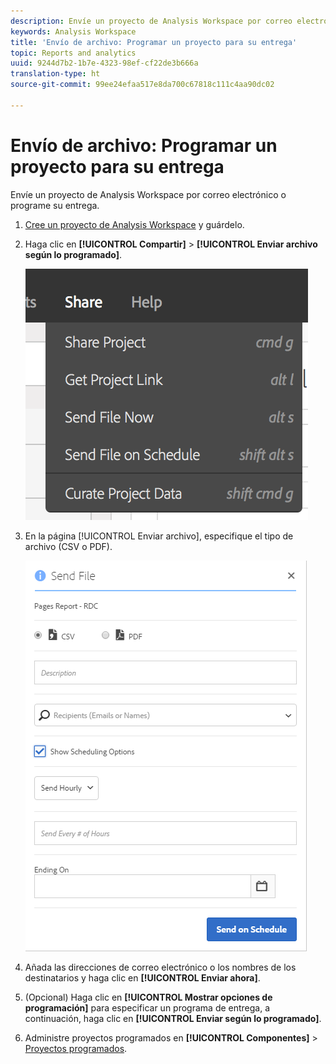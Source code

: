 ```yaml
---
description: Envíe un proyecto de Analysis Workspace por correo electrónico o programe su entrega.
keywords: Analysis Workspace
title: 'Envío de archivo: Programar un proyecto para su entrega'
topic: Reports and analytics
uuid: 9244d7b2-1b7e-4323-98ef-cf22de3b666a
translation-type: ht
source-git-commit: 99ee24efaa517e8da700c67818c111c4aa90dc02

---
```



# Envío de archivo: Programar un proyecto para su entrega

Envíe un proyecto de Analysis Workspace por correo electrónico o programe su entrega.

1. [Cree un proyecto de Analysis Workspace](https://marketing.adobe.com/resources/help/es_ES/analytics/analysis-workspace/t_freeform_project.html) y guárdelo.
1. Haga clic en **[!UICONTROL Compartir]** > **[!UICONTROL Enviar archivo según lo programado]**.

   ![Resultado ](assets/send-file.png)

1. En la página [!UICONTROL Enviar archivo], especifique el tipo de archivo (CSV o PDF).

   ![Resultado ](assets/send-file-pop-up.png)

1. Añada las direcciones de correo electrónico o los nombres de los destinatarios y haga clic en **[!UICONTROL Enviar ahora]**.
1. (Opcional) Haga clic en **[!UICONTROL Mostrar opciones de programación]** para especificar un programa de entrega, a continuación, haga clic en **[!UICONTROL Enviar según lo programado]**.
1. Administre proyectos programados en **[!UICONTROL Componentes]** > [Proyectos programados](/help/analyze/analysis-workspace/curate-share/schedule-projects.md).

